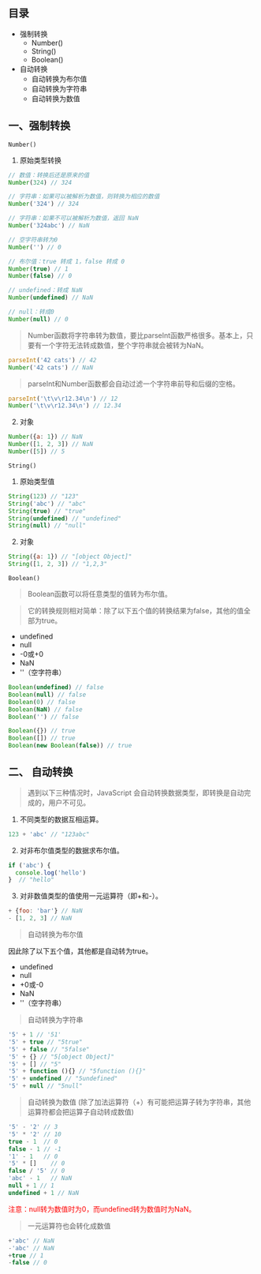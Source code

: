 ## 目录

- 强制转换
    - Number()
    - String()
    - Boolean()
- 自动转换
    - 自动转换为布尔值
    - 自动转换为字符串
    - 自动转换为数值

## 一、强制转换
`Number()`
1. 原始类型转换
```js
// 数值：转换后还是原来的值
Number(324) // 324

// 字符串：如果可以被解析为数值，则转换为相应的数值
Number('324') // 324

// 字符串：如果不可以被解析为数值，返回 NaN
Number('324abc') // NaN

// 空字符串转为0
Number('') // 0

// 布尔值：true 转成 1，false 转成 0
Number(true) // 1
Number(false) // 0

// undefined：转成 NaN
Number(undefined) // NaN

// null：转成0
Number(null) // 0
```
>Number函数将字符串转为数值，要比parseInt函数严格很多。基本上，只要有一个字符无法转成数值，整个字符串就会被转为NaN。
```js
parseInt('42 cats') // 42
Number('42 cats') // NaN
```
>parseInt和Number函数都会自动过滤一个字符串前导和后缀的空格。
```js
parseInt('\t\v\r12.34\n') // 12
Number('\t\v\r12.34\n') // 12.34
```
2. 对象
```js
Number({a: 1}) // NaN
Number([1, 2, 3]) // NaN
Number([5]) // 5
```
`String()`
1. 原始类型值
```js
String(123) // "123"
String('abc') // "abc"
String(true) // "true"
String(undefined) // "undefined"
String(null) // "null"
```
2. 对象
```js
String({a: 1}) // "[object Object]"
String([1, 2, 3]) // "1,2,3"
```
`Boolean()`
>Boolean函数可以将任意类型的值转为布尔值。

>它的转换规则相对简单：除了以下五个值的转换结果为false，其他的值全部为true。
- undefined
- null
- -0或+0
- NaN
- ''（空字符串）
```js
Boolean(undefined) // false
Boolean(null) // false
Boolean(0) // false
Boolean(NaN) // false
Boolean('') // false
```

```js
Boolean({}) // true
Boolean([]) // true
Boolean(new Boolean(false)) // true
```
## 二、 自动转换
>遇到以下三种情况时，JavaScript 会自动转换数据类型，即转换是自动完成的，用户不可见。

1. 不同类型的数据互相运算。
```js
123 + 'abc' // "123abc"
```
2. 对非布尔值类型的数据求布尔值。
```js
if ('abc') {
  console.log('hello')
}  // "hello"
```
3. 对非数值类型的值使用一元运算符（即+和-）。
```js
+ {foo: 'bar'} // NaN
- [1, 2, 3] // NaN
```
>自动转换为布尔值

因此除了以下五个值，其他都是自动转为true。
+ undefined
+ null
+ +0或-0
+ NaN
+ ''（空字符串）
>自动转换为字符串
```js
'5' + 1 // '51'
'5' + true // "5true"
'5' + false // "5false"
'5' + {} // "5[object Object]"
'5' + [] // "5"
'5' + function (){} // "5function (){}"
'5' + undefined // "5undefined"
'5' + null // "5null"
```
>自动转换为数值
(除了加法运算符（+）有可能把运算子转为字符串，其他运算符都会把运算子自动转成数值)
```js
'5' - '2' // 3
'5' * '2' // 10
true - 1  // 0
false - 1 // -1
'1' - 1   // 0
'5' * []    // 0
false / '5' // 0
'abc' - 1   // NaN
null + 1 // 1
undefined + 1 // NaN
```
<p style="color:red;">
注意：null转为数值时为0，而undefined转为数值时为NaN。
</p>

>一元运算符也会转化成数值
```js
+'abc' // NaN
-'abc' // NaN
+true // 1
-false // 0
```